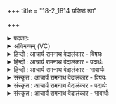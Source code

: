 +++
title = "18-2_1814 यजिष्ठं त्वा"

+++
<details><summary>पदपाठः</summary>

य꣡जि꣢꣯ष्ठम्। त्वा꣣। य꣡ज꣢꣯मानाः। हु꣣वेम। ज्ये꣡ष्ठ꣢꣯म्। अ꣡ङ्गि꣢꣯रसाम्। वि꣣प्र। वि। प्र। म꣡न्म꣢꣯भिः। वि꣡प्रे꣢꣯भिः। वि। प्रे꣣भिः। शुक्र। म꣡न्म꣢꣯भिः। प꣡रि꣢꣯ज्मानम्। प꣡रि꣢꣯। ज्मा꣣नम्। इव। द्या꣢म्। हो꣡ता꣢꣯रम्। च꣣र्षणीना꣢म्। शो꣣चि꣡ष्के꣢शम्। शो꣣चिः꣢। के꣣शम्। वृ꣡ष꣢꣯णम्। य꣢म्। इ꣣माः꣢। वि꣡शः꣢꣯। प्र। अ꣣वन्तु। जूत꣡ये꣢। वि꣡शः꣢꣯। १८१४।
</details>

<details><summary>अधिमन्त्रम् (VC)</summary>

- अग्निः
- परुच्छेपो दैवोदासिः
- अत्यष्टिः
- गान्धारः
</details>

<details><summary>हिन्दी : आचार्य रामनाथ वेदालंकार - विषयः</summary>

आगे फिर उसी विषय का वर्णन है।
</details>

<details><summary>हिन्दी : आचार्य रामनाथ वेदालंकार - पदार्थः</summary>

पदार्थान्वयभाषाः -  हे (विप्र) विशेष रूप से पूर्णता करनेवाले जगदीश ! (यजमानाः) उपासना-यज्ञ के याज्ञिक हम (यजिष्ठम्) सबसे बड़े यज्ञकर्ता, (अङ्गिरसां जयेष्ठम्) तपस्वियों में श्रेष्ठ (त्वा) आपको (मन्मभिः) वेदमन्त्रों से (हुवेम) पुकारें। हे (शुक्र) तेजस्वी और पवित्र परमात्मन् ! (मन्मभिः) मननशील (विप्रेभिः) विद्वान् उपासकों के साथ मिलकर आपको पुकारें। (द्याम्) आकाश को (परिज्मानम् इव) मानो सूर्य द्वारा मापनेवाले और (चर्षणीनाम्) मनुष्यों के (होतारम्) सुखप्रदाता, (शोचिष्केशम्) तेजों से प्रकाशमान, (वृषणम्) वृष्टिकर्ता (यम्) जिन आपकी (इमाः) ये (विशः) प्रजाएँ उपासना करती हैं, उन आपको (विशः) वे प्रजाएँ, (जूतये) बल, वेग आदि की प्राप्ति के लिए (प्रावन्तु) प्राप्त कर लें ॥२॥ यहाँ ‘परिज्मानमिव द्याम्’ में उत्प्रेक्षालङ्कार, ‘मन्मभिः’ की आवृत्ति में यमक और ‘विप्र, विप्रे’ में छेकानुप्रास है ॥२॥
</details>

<details><summary>हिन्दी : आचार्य रामनाथ वेदालंकार - भावार्थः</summary>

भावार्थभाषाः -  विप्रजनों के साथ मिलकर सामूहिक उपासना से सबको उस परमात्मा की पूजा करनी चाहिए,जो सृष्टियज्ञ का सञ्चालक,ज्येष्ठ,श्रेष्ठ,सर्वाधिक तेजस्वी और मनोरथों को पूर्ण करनेवाला है तथा जो सूर्य को पूर्व से पश्चिम तक यात्रा कराता हुआ उसके द्वारा मानो आकाश को मापता है ॥२॥
</details>

<details><summary>संस्कृत : आचार्य रामनाथ वेदालंकार - विषयः</summary>

अथ पुनरपि तमेव विषयमाह।
</details>

<details><summary>संस्कृत : आचार्य रामनाथ वेदालंकार - पदार्थः</summary>

पदार्थान्वयभाषाः -  हे (विप्र) विशेषेण पूरयितः जगदीश ! (यजमानाः) उपासनायज्ञस्य यष्टारः वयम् (यजिष्ठम्) यष्तृतमम् (अङ्गिरसां ज्येष्ठम्) तपस्विनां श्रेष्ठम् (त्वा) त्वाम् (मन्मभिः) वेदमन्त्रैः (हुवेम) आह्वयेम। हे (शुक्र) तेजस्विन्, पवित्र परमात्मन् ! (मन्मभिः) मननशीलैः (विप्रेभिः) उपासकैः विद्वद्भिः सह त्वां हुवेम। (द्याम्) आकाशम् (परिज्मानम् इव) सूर्यद्वारा परिमिमानमिव, (चर्षणीनाम्) मनुष्याणाम् (होतारम्) सुखप्रदातारम्, (शोचिष्केशम्) शोचिर्भिः प्रकाशमानम्, (वृषणम्) वृष्टिकरम् (यम्) यं त्वाम् (इमाः) एताः (विशः) प्रजाः उपासते, तं त्वाम् (विशः) ताः प्रजाः (जूतये) बलवेगादिप्राप्तये। [‘ऊतियूतिजूतिसातिहेतिकीर्तयश्च’। अ० ३।३।९७ इत्यनेनोदात्तः क्तिन् प्रत्ययो धातोर्दीर्घत्वं च निपात्यते।] (प्रावन्तु) प्राप्नुवन्तु ॥२॥२ अत्र ‘परिज्मानमिव द्याम्’ इत्युत्प्रेक्षालङ्कारः, ‘मन्मभिः’ इत्यस्यावृत्तौ यमकम्, ‘विप्र विप्रे’ इत्यत्र छेकानुप्रासः ॥२॥
</details>

<details><summary>संस्कृत : आचार्य रामनाथ वेदालंकार - भावार्थः</summary>

भावार्थभाषाः -  विप्रजनैः सह मिलित्वा सामूहिकोपासनया सर्वैः स परमात्मा पूजनीयो यः सृष्टियज्ञस्य सञ्चालको ज्येष्ठः श्रेष्ठस्तेजस्वितमः कामवर्षकश्च वर्तते यश्च सूर्यं पूर्वतः पश्चिमान्तं यात्रां कारयन् तेनाकाशं परिमातीव ॥२॥
</details>